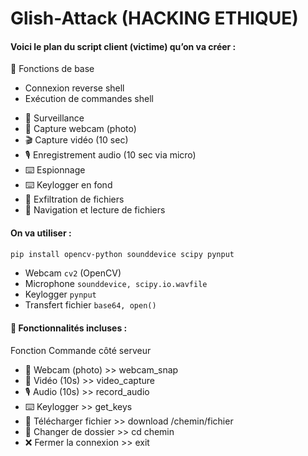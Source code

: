 # Glish-Attack (HACKING ETHIQUE)
#### Voici le plan du script client (victime) qu’on va créer :
🔁 Fonctions de base
* Connexion reverse shell
* Exécution de commandes shell

- 🎥 Surveillance
- 📸 Capture webcam (photo)
- 🎬 Capture vidéo (10 sec)
- 🎙️ Enregistrement audio (10 sec via micro)
- ⌨️ Espionnage
- ⌨️ Keylogger en fond
- 💾 Exfiltration de fichiers
- 📁 Navigation et lecture de fichiers

#### On va utiliser :

```bash
pip install opencv-python sounddevice scipy pynput
```
* Webcam	`cv2` (OpenCV)
* Microphone	`sounddevice, scipy.io.wavfile`
* Keylogger	`pynput`
* Transfert fichier	`base64, open()`


#### 🔐 Fonctionnalités incluses :
Fonction	Commande côté serveur

* 📸 Webcam (photo)	>> webcam_snap
* 🎥 Vidéo (10s)	>> video_capture
* 🎙️ Audio (10s)	>> record_audio
* ⌨️ Keylogger	>> get_keys
* 📂 Télécharger fichier >> 	download /chemin/fichier
* 📁 Changer de dossier >> 	cd chemin
* ❌ Fermer la connexion >>	exit

